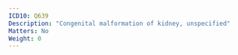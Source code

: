 ```yaml
---
ICD10: Q639
Description: "Congenital malformation of kidney, unspecified"
Matters: No
Weight: 0
---
```

